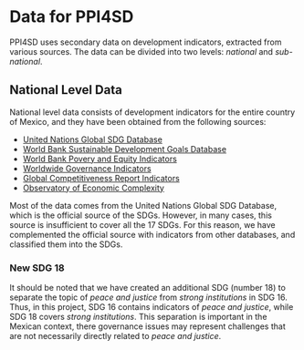# Data for PPI4SD

PPI4SD uses secondary data on development indicators, extracted from various sources. The data can be divided into two levels: *national* and *sub-national*. 

## National Level Data
National level data consists of development indicators for the entire country of Mexico, and they have been obtained from the following sources:

* [United Nations Global SDG Database](https://unstats.un.org/sdgs/indicators/database/)
* [World Bank Sustainable Development Goals Database](http://datatopics.worldbank.org/sdgs/)
* [World Bank Povery and Equity Indicators](http://povertydata.worldbank.org/poverty/home/)
* [Worldwide Governance Indicators](https://datacatalog.worldbank.org/dataset/worldwide-governance-indicators)
* [Global Competitiveness Report Indicators](https://knoema.com/atlas/sources/WEF)
* [Observatory of Economic Complexity](https://atlas.media.mit.edu/en/)

Most of the data comes from the United Nations Global SDG Database, which is the official source of the SDGs. However, in many cases, this source is insufficient to cover all the 17 SDGs. For this reason, we have complemented the official source with indicators from other databases, and classified them into the SDGs. 

### New SDG 18
It should be noted that we have created an additional SDG (number 18) to separate the topic of *peace and justice* from *strong institutions* in SDG 16. Thus, in this project, SDG 16 contains indicators of *peace and justice*, while SDG 18 covers *strong institutions*. This separation is important in the Mexican context, there governance issues may represent challenges that are not necessarily directly related to *peace and justice*.
